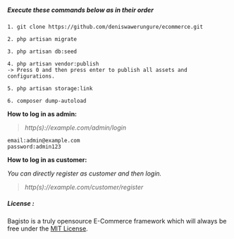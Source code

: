 ##### Execute these commands below as in their order

~~~
1. git clone https://github.com/deniswawerungure/ecommerce.git
~~~

~~~
2. php artisan migrate
~~~

~~~
3. php artisan db:seed
~~~

~~~
4. php artisan vendor:publish
-> Press 0 and then press enter to publish all assets and configurations.
~~~

~~~
5. php artisan storage:link
~~~

~~~
6. composer dump-autoload
~~~



**How to log in as admin:**

> *http(s)://example.com/admin/login*

~~~
email:admin@example.com
password:admin123
~~~

**How to log in as customer:**

*You can directly register as customer and then login.*

> *http(s)://example.com/customer/register*


##### License <a name="#license"></a>:
Bagisto is a truly opensource E-Commerce framework which will always be free under the [MIT License](https://github.com/deniswawerungure/ecommerce/blob/master/LICENSE).

